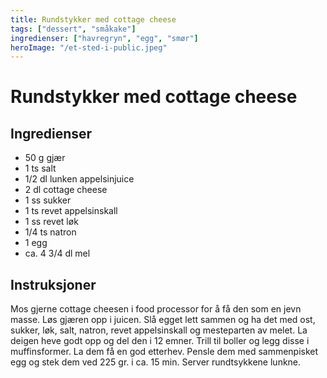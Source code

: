 ```yaml
---
title: Rundstykker med cottage cheese
tags: ["dessert", "småkake"]
ingredienser: ["havregryn", "egg", "smør"]
heroImage: "/et-sted-i-public.jpeg"
---
```


# Rundstykker med cottage cheese

## Ingredienser

- 50 g gjær
- 1 ts salt
- 1/2 dl lunken appelsinjuice
- 2 dl cottage cheese
- 1 ss sukker
- 1 ts revet appelsinskall
- 1 ss revet løk
- 1/4 ts natron
- 1 egg
- ca. 4 3/4 dl mel

## Instruksjoner

Mos gjerne cottage cheesen i food processor for å få den som en jevn masse. Løs gjæren opp i juicen. Slå egget lett sammen og ha det med ost, sukker, løk, salt, natron, revet appelsinskall og mesteparten av melet. La deigen heve godt opp og del den i 12 emner. Trill til boller og legg disse i muffinsformer. La dem få en god etterhev. Pensle dem med sammenpisket egg og stek dem ved 225 gr. i ca. 15 min. Server rundtsykkene lunkne.
